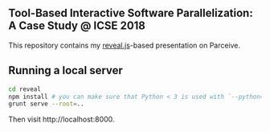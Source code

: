 ## Tool-Based Interactive Software Parallelization: A Case Study @ ICSE 2018

This repository contains my [reveal.js][]-based presentation on Parceive.

## Running a local server
```sh
cd reveal
npm install # you can make sure that Python < 3 is used with `--python=python2.XYZ`
grunt serve --root=..
```

Then visit http://localhost:8000.

<!-- Links -->
[ICSE 2018]: https://www.icse2018.org
[reveal.js]: https://github.com/hakimel/reveal.js
